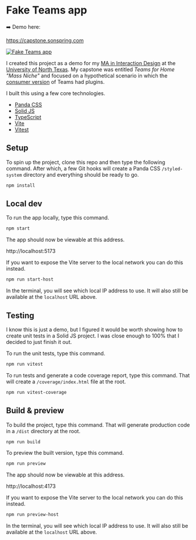 # Fake Teams app

➡️ Demo here:

https://capstone.sonspring.com

[![Fake Teams app](./assets/readme/fake-teams-app.webp)](./assets/readme/fake-teams-app.webp)

I created this project as a demo for my [MA in Interaction Design](https://cvad.unt.edu/design/design-ma-in-ixd.html) at the [University of North Texas](https://unt.edu/). My capstone was entitled _Teams for Home "Mass Niche"_ and focused on a hypothetical scenario in which the [consumer version](https://microsoft.com/en-us/microsoft-teams/teams-for-home) of Teams had plugins.

I built this using a few core technologies.

- [Panda CSS](https://panda-css.com/)
- [Solid JS](https://solidjs.com/)
- [TypeScript](https://typescriptlang.org/)
- [Vite](https://vite.dev/)
- [Vitest](https://vitest.dev/)

## Setup

To spin up the project, clone this repo and then type the following command. After which, a few Git hooks will create a Panda CSS `/styled-system` directory and everything should be ready to go.

```bash
npm install
```

## Local dev

To run the app locally, type this command.

```bash
npm start
```

The app should now be viewable at this address.

http://localhost:5173

If you want to expose the Vite server to the local network you can do this instead.

```bash
npm run start-host
```

In the terminal, you will see which local IP address to use. It will also still be available at the `localhost` URL above.

## Testing

I know this is just a demo, but I figured it would be worth showing how to create unit tests in a Solid JS project. I was close enough to 100% that I decided to just finish it out.

To run the unit tests, type this command.

```bash
npm run vitest
```

To run tests and generate a code coverage report, type this command. That will create a `/coverage/index.html` file at the root.

```bash
npm run vitest-coverage
```

## Build & preview

To build the project, type this command. That will generate production code in a `/dist` directory at the root.

```bash
npm run build
```

To preview the built version, type this command.

```bash
npm run preview
```

The app should now be viewable at this address.

http://localhost:4173

If you want to expose the Vite server to the local network you can do this instead.

```bash
npm run preview-host
```

In the terminal, you will see which local IP address to use. It will also still be available at the `localhost` URL above.
